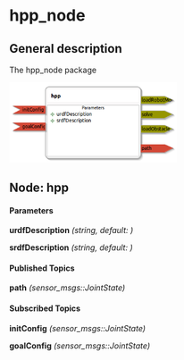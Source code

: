 hpp_node
====================

General description
---------------------
The hpp_node package

<img src="./model/hpp_node.png" width="300px" />

Node: hpp
---------------------
#### Parameters
**urdfDescription** *(string, default: )*
<!--- protected region urdfDescription on begin -->
<!--- protected region urdfDescription end -->

**srdfDescription** *(string, default: )*
<!--- protected region srdfDescription on begin -->
<!--- protected region srdfDescription end -->


#### Published Topics
**path** *(sensor_msgs::JointState)*   
<!--- protected region path on begin -->
<!--- protected region path end -->


#### Subscribed Topics
**initConfig** *(sensor_msgs::JointState)*   
<!--- protected region initConfig on begin -->
<!--- protected region initConfig end -->

**goalConfig** *(sensor_msgs::JointState)*   
<!--- protected region goalConfig on begin -->
<!--- protected region goalConfig end -->



